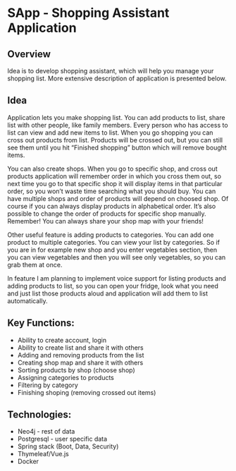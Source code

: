 # SApp - Shopping Assistant Application

## Overview
Idea is to develop shopping assistant, which will help you manage your shopping list. More extensive description of application is presented below.

## Idea
Application lets you make shopping list. You can add products to list, share list with other people, like family members. Every person who has access to list can view and add new items to list. When you go shopping you can cross out products from list. Products will be crossed out, but you can still see them until you hit “Finished shopping” button which will remove bought items.

You can also create shops. When you go to specific shop, and cross out products application will remember order in which you cross them out, so next time you go to that specific shop it will display items in that particular order, so you won’t waste time searching what you should buy. You can have multiple shops and order of products will depend on choosed shop. Of course if you can always display products in alphabetical order.  It’s also possible to change the order of products for specific shop manually. Remember! You can always share your shop map with your friends!

Other useful feature is adding products to categories. You can add one product to multiple categories. You can view your list by categories. So if you are in for example new shop and you enter vegetables section, then you can view vegetables and then you will see only vegetables, so you can grab them at once. 

In feature I am planning to implement voice support for listing products and adding products to list, so you can open your fridge, look what you need and just list those products aloud and application will add them to list automatically. 

## Key Functions:
* Ability to create account, login
* Ability to create list and share it with others
* Adding and removing products from the list
* Creating shop map and share it with others
* Sorting products by shop (choose shop) 
* Assigning categories to products
* Filtering by category
* Finishing shoping (removing crossed out items)

## Technologies:
* Neo4j - rest of data
* Postgresql - user specific data
* Spring stack (Boot, Data, Security)
* Thymeleaf/Vue.js
* Docker
